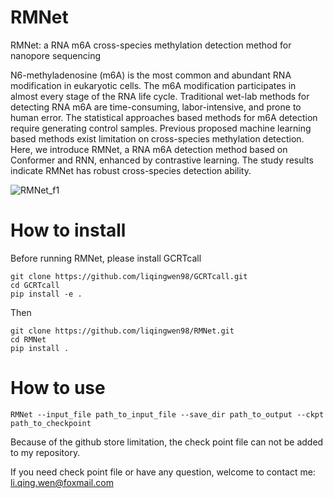 # RMNet
RMNet: a RNA m6A cross-species methylation detection method for nanopore sequencing

N6-methyladenosine (m6A) is the most common and abundant RNA modification in eukaryotic cells. The m6A modification participates in almost every stage of the RNA life cycle. Traditional wet-lab methods for detecting RNA m6A are time-consuming, labor-intensive, and prone to human error. The statistical approaches based methods for m6A detection require generating control samples. Previous proposed machine learning based methods exist limitation on cross-species methylation detection. Here, we introduce RMNet, a RNA m6A detection method based on Conformer and RNN, enhanced by contrastive learning. The study results indicate RMNet has robust cross-species detection ability.

![RMNet_f1](https://github.com/user-attachments/assets/6d7db916-f1fe-41e1-a219-24eb11e47dbb)

# How to install
Before running RMNet, please install GCRTcall
```
git clone https://github.com/liqingwen98/GCRTcall.git
cd GCRTcall
pip install -e .
```
Then
```
git clone https://github.com/liqingwen98/RMNet.git
cd RMNet
pip install .
```
# How to use
```
RMNet --input_file path_to_input_file --save_dir path_to_output --ckpt path_to_checkpoint
```

Because of the github store limitation, the check point file can not be added to my repository. 

If you need check point file or have any question, welcome to contact me: li.qing.wen@foxmail.com
